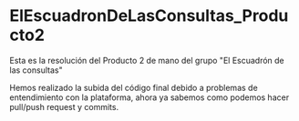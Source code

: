 # ElEscuadronDeLasConsultas_Producto2
Esta es la resolución del Producto 2 de mano del grupo "El Escuadrón de las consultas"

Hemos realizado la subida del código final debido a problemas de entendimiento con la plataforma,
ahora ya sabemos como podemos hacer pull/push request y commits.
